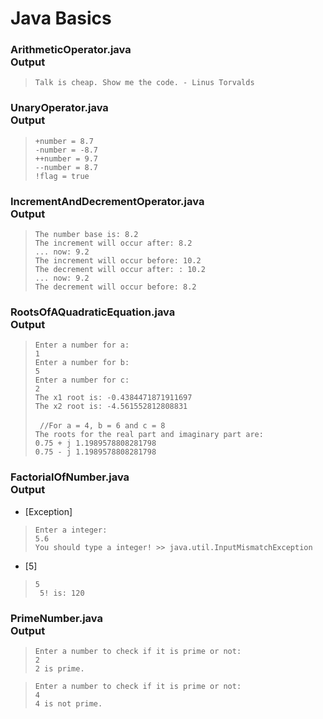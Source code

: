 # __Java Basics__

### __ArithmeticOperator.java__ <br/> Output
> ``` Talk is cheap. Show me the code. - Linus Torvalds ```

### __UnaryOperator.java__ <br/> Output
> ``` +number = 8.7 ``` <br/>
> ``` -number = -8.7 ``` <br/>
> ``` ++number = 9.7 ``` <br/>
> ``` --number = 8.7 ``` <br/>
> ``` !flag = true ```

### __IncrementAndDecrementOperator.java__ <br/> Output
> ``` The number base is: 8.2 ``` <br/>
> ``` The increment will occur after: 8.2 ``` <br/>
> ``` ... now: 9.2 ``` <br/>
> ``` The increment will occur before: 10.2 ``` <br/>
> ``` The decrement will occur after: : 10.2 ``` <br/>
> ``` ... now: 9.2 ``` <br/>
> ``` The decrement will occur before: 8.2 ```

### __RootsOfAQuadraticEquation.java__ <br/> Output
> ``` Enter a number for a: ``` <br/>
> ``` 1 ``` <br/>
> ``` Enter a number for b: ``` <br/>
> ``` 5 ``` <br/>
> ``` Enter a number for c: ``` <br/>
> ``` 2 ``` <br/>
> ``` The x1 root is: -0.4384471871911697 ``` <br/>
> ``` The x2 root is: -4.561552812808831 ``` <br/><br/>
> ``` //For a = 4, b = 6 and c = 8``` <br/>
> ``` The roots for the real part and imaginary part are: ``` <br/>
> ``` 0.75 + j 1.1989578808281798 ``` <br/>
> ``` 0.75 - j 1.1989578808281798 ``` <br/>

### __FactorialOfNumber.java__ <br/> Output
* [Exception]
> ``` Enter a integer: ``` <br/>
> ``` 5.6 ``` <br/>
> ``` You should type a integer! >> java.util.InputMismatchException ``` <br/>
* [5]
> ``` 5 ``` <br/>
> ``` 5! is: 120``` <br/>

### __PrimeNumber.java__ <br/> Output
> ``` Enter a number to check if it is prime or not: ``` <br/>
> ``` 2 ``` <br/>
> ``` 2 is prime. ``` <br/>

> ``` Enter a number to check if it is prime or not: ``` <br/>
> ``` 4 ``` <br/>
> ``` 4 is not prime. ``` <br/>
